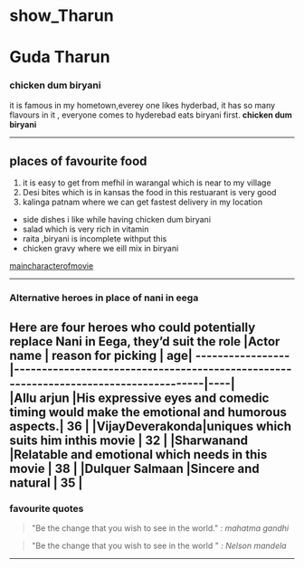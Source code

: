# show_Tharun
# Guda Tharun
### chicken dum biryani
it is famous in my hometown,everey one likes hyderbad, it has so many flavours in it , everyone comes to hyderebad eats biryani first.
**chicken dum biryani**

---
## places of favourite food
1. it is easy to get from mefhil in warangal which is near to my village
2. Desi bites which is in kansas the food in this restuarant is very good
3. kalinga patnam where we can get fastest delivery in  my location
* side dishes i like while having chicken dum biryani
* salad which is very rich in vitamin
* raita ,biryani is incomplete withput this
*  chicken gravy where we eill mix in biryani 

[maincharacterofmovie](https://github.com/Tharun7075/show_Tharun/blob/main/MyMovie.md)

-----
### Alternative heroes in place of nani in eega 
Here are four heroes who could potentially replace Nani in Eega, they’d suit the role
|Actor name      | reason for picking                                                                  | age|
-----------------|-------------------------------------------------------------------------------------|----|     
|Allu arjun      |His expressive eyes and comedic timing would make the emotional and humorous aspects.| 36 |
|VijayDeverakonda|uniques which suits him inthis movie                                                 | 32 |
|Sharwanand      |Relatable and emotional which needs in this movie                                    | 38 |
|Dulquer Salmaan |Sincere and natural                                                                  | 35 |
----
### favourite quotes
> "Be the change that you wish to see in the world."
> *: mahatma gandhi*

> "Be the change that you wish to see in the world "
> *: Nelson mandela*
***

